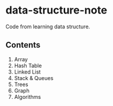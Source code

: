 # data-structure-note
Code from learning data structure.   
## Contents
1. Array   
2. Hash Table   
3. Linked List   
4. Stack & Queues   
5. Trees   
6. Graph   
7. Algorithms
